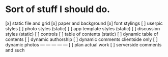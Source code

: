 Sort of stuff I should do.
==========================

[x] static file and grid
[x] paper and background
[x] font stylings
[ ] userpic styles
[ ] photo styles (static)
[ ] app template styles (static)
[ ] discussion styles (static)
[ ] controls 
[ ] table of contents (static)
[ ] dynamic table of contents
[ ] dynamic authorship
[ ] dynamic comments clientside only
[ ] dynamic photos
— — — — —
[ ] plan actual work
[ ] serverside comments and such

